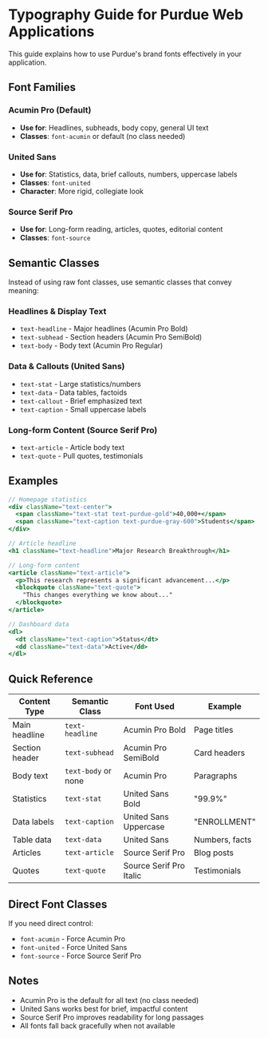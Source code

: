 # Typography Guide for Purdue Web Applications

This guide explains how to use Purdue's brand fonts effectively in your application.

## Font Families

### Acumin Pro (Default)
- **Use for**: Headlines, subheads, body copy, general UI text
- **Classes**: `font-acumin` or default (no class needed)

### United Sans
- **Use for**: Statistics, data, brief callouts, numbers, uppercase labels
- **Classes**: `font-united`
- **Character**: More rigid, collegiate look

### Source Serif Pro
- **Use for**: Long-form reading, articles, quotes, editorial content
- **Classes**: `font-source`

## Semantic Classes

Instead of using raw font classes, use semantic classes that convey meaning:

### Headlines & Display Text
- `text-headline` - Major headlines (Acumin Pro Bold)
- `text-subhead` - Section headers (Acumin Pro SemiBold)
- `text-body` - Body text (Acumin Pro Regular)

### Data & Callouts (United Sans)
- `text-stat` - Large statistics/numbers
- `text-data` - Data tables, factoids
- `text-callout` - Brief emphasized text
- `text-caption` - Small uppercase labels

### Long-form Content (Source Serif Pro)
- `text-article` - Article body text
- `text-quote` - Pull quotes, testimonials

## Examples

```jsx
// Homepage statistics
<div className="text-center">
  <span className="text-stat text-purdue-gold">40,000+</span>
  <span className="text-caption text-purdue-gray-600">Students</span>
</div>

// Article headline
<h1 className="text-headline">Major Research Breakthrough</h1>

// Long-form content
<article className="text-article">
  <p>This research represents a significant advancement...</p>
  <blockquote className="text-quote">
    "This changes everything we know about..."
  </blockquote>
</article>

// Dashboard data
<dl>
  <dt className="text-caption">Status</dt>
  <dd className="text-data">Active</dd>
</dl>
```

## Quick Reference

| Content Type | Semantic Class | Font Used | Example |
|-------------|---------------|-----------|---------|
| Main headline | `text-headline` | Acumin Pro Bold | Page titles |
| Section header | `text-subhead` | Acumin Pro SemiBold | Card headers |
| Body text | `text-body` or none | Acumin Pro | Paragraphs |
| Statistics | `text-stat` | United Sans Bold | "99.9%" |
| Data labels | `text-caption` | United Sans Uppercase | "ENROLLMENT" |
| Table data | `text-data` | United Sans | Numbers, facts |
| Articles | `text-article` | Source Serif Pro | Blog posts |
| Quotes | `text-quote` | Source Serif Pro Italic | Testimonials |

## Direct Font Classes

If you need direct control:
- `font-acumin` - Force Acumin Pro
- `font-united` - Force United Sans  
- `font-source` - Force Source Serif Pro

## Notes

- Acumin Pro is the default for all text (no class needed)
- United Sans works best for brief, impactful content
- Source Serif Pro improves readability for long passages
- All fonts fall back gracefully when not available